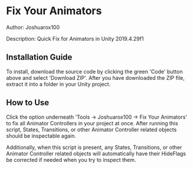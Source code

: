 # Fix Your Animators
Author: Joshuarox100

Description: Quick Fix for Animators in Unity 2019.4.29f1

## Installation Guide
To install, download the source code by clicking the green 'Code' button above and select 'Download ZIP'.
After you have downloaded the ZIP file, extract it into a folder in your Unity project.

## How to Use
Click the option underneath 'Tools -> Joshuarox100 -> Fix Your Animators' to fix all Animator Controllers in your project at once. After running this script, States, Transitions, or other Animator Controller related objects should be inspectable again. 

Additionally, when this script is present, any States, Transitions, or other Animator Controller related objects will automatically have their HideFlags be corrected if needed when you try to inspect them.
